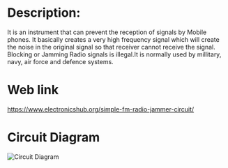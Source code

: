 # Description:
It is an instrument that can prevent the reception of signals by Mobile phones.
It basically creates a very high frequency signal which will create the noise in the original signal so that receiver cannot receive the signal.
Blocking or Jamming Radio signals is illegal.It is normally used by millitary, navy, air force and defence systems.
# Web link
https://www.electronicshub.org/simple-fm-radio-jammer-circuit/
# Circuit Diagram
![Circuit Diagram](https://www.electronicshub.org/wp-content/uploads/2013/10/Simple-FM-Radio-Jammer-Circuit-Diagram.jpg)
